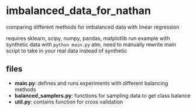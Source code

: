 # imbalanced_data_for_nathan
comparing different methods for imbalanced data with linear regression

requires sklearn, scipy, numpy, pandas, matplotlib
run example with synthetic data with `python main.py`
atm, need to manually rewrite main script to take in your real data instead of synthetic

## files
+ **main.py**: defines and runs experiments with different balancing methods
+ **balanced_samplers.py**: functions for sampling data to get class balance
+ **util.py**: contains function for cross validation

